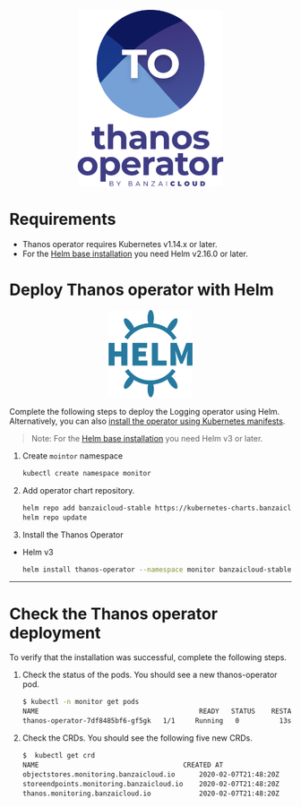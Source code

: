 <p align="center"><img src="./img/logo/thanos_operator_vertical.svg" width="260"></p>
<p align="center">

# Requirements

- Thanos operator requires Kubernetes v1.14.x or later.
- For the [Helm base installation](#deploy-thanos-operator-with-helm) you need Helm v2.16.0 or later.


# Deploy Thanos operator with Helm

<p align="center"><img src="./img/logo/helm.svg" width="150"></p>
<p align="center">

Complete the following steps to deploy the Logging operator using Helm. Alternatively, you can also [install the operator using Kubernetes manifests](./Readme.md).
> Note: For the [Helm base installation](#deploy-thanos-operator-with-helm) you need Helm v3 or later.


1. Create `mointor` namespace
    ```bash
    kubectl create namespace monitor
    ```
1. Add operator chart repository.
    ```bash
    helm repo add banzaicloud-stable https://kubernetes-charts.banzaicloud.com
    helm repo update
    ```
1. Install the Thanos Operator
  - Helm v3
    ```bash
    helm install thanos-operator --namespace monitor banzaicloud-stable/thanos-operator --set manageCrds=false
    ```

---

# Check the Thanos operator deployment

To verify that the installation was successful, complete the following steps.

1. Check the status of the pods. You should see a new thanos-operator pod.
    ```bash
    $ kubectl -n monitor get pods
    NAME                                        READY   STATUS    RESTARTS   AGE
    thanos-operator-7df8485bf6-gf5gk   1/1     Running   0          13s
    ```
1. Check the CRDs. You should see the following five new CRDs.
    ```bash
    $  kubectl get crd
    NAME                                    CREATED AT
    objectstores.monitoring.banzaicloud.io      2020-02-07T21:48:20Z
    storeendpoints.monitoring.banzaicloud.io    2020-02-07T21:48:20Z
    thanos.monitoring.banzaicloud.io            2020-02-07T21:48:20Z
    ```
